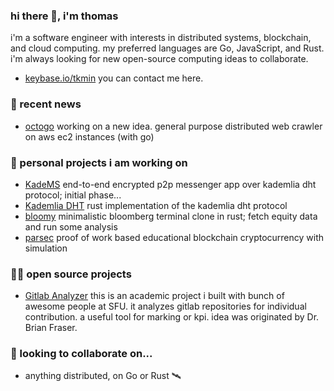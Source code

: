 ### hi there 👋, i'm thomas

i'm a software engineer with interests in distributed systems, blockchain, and cloud computing. my preferred languages are Go, JavaScript, and Rust. i'm always looking for new open-source computing ideas to collaborate.
 
 - [keybase.io/tkmin](https://keybase.io/tkmin) you can contact me here.

### 💬 recent news

 - [octogo](https://github.com/quarterblue/octogo) working on a new idea. general purpose distributed web crawler on aws ec2 instances (with go)

### 🔭 personal projects i am working on

 - [KadeMS](https://github.com/quarterblue/kadems) end-to-end encrypted p2p messenger app over kademlia dht protocol; initial phase...
 - [Kademlia DHT](https://github.com/quarterblue/kademlia-dht) rust implementation of the kademlia dht protocol
 - [bloomy](https://github.com/quarterblue/bloomy) minimalistic bloomberg terminal clone in rust; fetch equity data and run some analysis
 - [parsec](https://github.com/quarterblue/parsec) proof of work based educational blockchain cryptocurrency with simulation

### 👨‍🚀 open source projects

 - [Gitlab Analyzer](https://github.com/gitlab-analyzer/gitlabanalyzer) this is an academic project i built with bunch of awesome people at SFU. it analyzes gitlab repositories for individual contribution. a useful tool for marking or kpi. idea was originated by Dr. Brian Fraser. 

### 👯 looking to collaborate on...
 - anything distributed, on Go or Rust 🛰️

<!--
**quarterblue/quarterblue** is a ✨ _special_ ✨ repository because its `README.md` (this file) appears on your GitHub profile.

Here are some ideas to get you started:

- 🔭 I’m currently working on ...
- 🌱 I’m currently learning ...
- 👯 I’m looking to collaborate on ...
- 🤔 I’m looking for help with ...
- 💬 Ask me about ...
- 📫 How to reach me: ...
- 😄 Pronouns: ...
- ⚡ Fun fact: ...
-->
